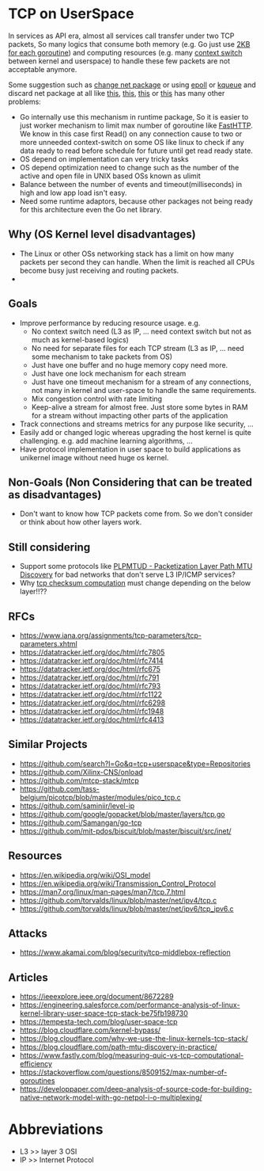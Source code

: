 # TCP on UserSpace
In services as API era, almost all services call transfer under two TCP packets, So many logics that consume both memory (e.g. Go just use [2KB for each goroutine](https://go.dev/doc/go1.4#runtime)) and computing resources (e.g. many [context switch](https://en.wikipedia.org/wiki/Context_switch) between kernel and userspace) to handle these few packets are not acceptable anymore.

Some suggestion such as [change net package](https://github.com/golang/go/issues/15735) or using [epoll](https://en.wikipedia.org/wiki/Epoll) or [kqueue](https://en.wikipedia.org/wiki/Kqueue) and discard net package at all like [this](https://github.com/xtaci/gaio), [this](https://github.com/lesismal/nbio), [this](https://github.com/eranyanay/1m-go-websockets) or [this](https://github.com/panjf2000/gnet) has many other problems:
- Go internally use this mechanism in runtime package, So it is easier to just worker mechanism to limit max number of goroutine like [FastHTTP](https://github.com/valyala/fasthttp). We know in this case first Read() on any connection cause to two or more unneeded context-switch on some OS like linux to check if any data ready to read before schedule for future until get read ready state.
- OS depend on implementation can very tricky tasks
- OS depend optimization need to change such as the number of the active and open file in UNIX based OSs known as ulimit
- Balance between the number of events and timeout(milliseconds) in high and low app load isn't easy.
- Need some runtime adaptors, because other packages not being ready for this architecture even the Go net library.

## Why (OS Kernel level disadvantages)
- The Linux or other OSs networking stack has a limit on how many packets per second they can handle. When the limit is reached all CPUs become busy just receiving and routing packets.
- 

## Goals
- Improve performance by reducing resource usage. e.g.
    - No context switch need (L3 as IP, ... need context switch but not as much as kernel-based logics)
    - No need for separate files for each TCP stream (L3 as IP, ... need some mechanism to take packets from OS)
    - Just have one buffer and no huge memory copy need more.
    - Just have one lock mechanism for each stream
    - Just have one timeout mechanism for a stream of any connections, not many in kernel and user-space to handle the same requirements.
    - Mix congestion control with rate limiting
    - Keep-alive a stream for almost free. Just store some bytes in RAM for a stream without impacting other parts of the application
- Track connections and streams metrics for any purpose like security, ...
- Easily add or changed logic whereas upgrading the host kernel is quite challenging. e.g. add machine learning algorithms, ...
- Have protocol implementation in user space to build applications as unikernel image without need huge os kernel.

## Non-Goals (Non Considering that can be treated as disadvantages)
- Don't want to know how TCP packets come from. So we don't consider or think about how other layers work.

## Still considering
- Support some protocols like [PLPMTUD - Packetization Layer Path MTU Discovery](https://www.ietf.org/rfc/rfc4821.txt) for bad networks that don't serve L3 IP/ICMP services?
- Why [tcp checksum computation](https://en.wikipedia.org/wiki/Transmission_Control_Protocol#Checksum_computation) must change depending on the below layer!!??

## RFCs
- https://www.iana.org/assignments/tcp-parameters/tcp-parameters.xhtml
- https://datatracker.ietf.org/doc/html/rfc7805
- https://datatracker.ietf.org/doc/html/rfc7414
- https://datatracker.ietf.org/doc/html/rfc675
- https://datatracker.ietf.org/doc/html/rfc791
- https://datatracker.ietf.org/doc/html/rfc793
- https://datatracker.ietf.org/doc/html/rfc1122
- https://datatracker.ietf.org/doc/html/rfc6298
- https://datatracker.ietf.org/doc/html/rfc1948
- https://datatracker.ietf.org/doc/html/rfc4413

## Similar Projects
- https://github.com/search?l=Go&q=tcp+userspace&type=Repositories
- https://github.com/Xilinx-CNS/onload
- https://github.com/mtcp-stack/mtcp
- https://github.com/tass-belgium/picotcp/blob/master/modules/pico_tcp.c
- https://github.com/saminiir/level-ip
- https://github.com/google/gopacket/blob/master/layers/tcp.go
- https://github.com/Samangan/go-tcp
- https://github.com/mit-pdos/biscuit/blob/master/biscuit/src/inet/

## Resources
- https://en.wikipedia.org/wiki/OSI_model
- https://en.wikipedia.org/wiki/Transmission_Control_Protocol
- https://man7.org/linux/man-pages/man7/tcp.7.html
- https://github.com/torvalds/linux/blob/master/net/ipv4/tcp.c
- https://github.com/torvalds/linux/blob/master/net/ipv6/tcp_ipv6.c

## Attacks
- https://www.akamai.com/blog/security/tcp-middlebox-reflection

## Articles
- https://ieeexplore.ieee.org/document/8672289
- https://engineering.salesforce.com/performance-analysis-of-linux-kernel-library-user-space-tcp-stack-be75fb198730
- https://tempesta-tech.com/blog/user-space-tcp
- https://blog.cloudflare.com/kernel-bypass/
- https://blog.cloudflare.com/why-we-use-the-linux-kernels-tcp-stack/
- https://blog.cloudflare.com/path-mtu-discovery-in-practice/
- https://www.fastly.com/blog/measuring-quic-vs-tcp-computational-efficiency
- https://stackoverflow.com/questions/8509152/max-number-of-goroutines
- https://developpaper.com/deep-analysis-of-source-code-for-building-native-network-model-with-go-netpol-i-o-multiplexing/

# Abbreviations
- L3    >> layer 3 OSI
- IP    >> Internet Protocol
